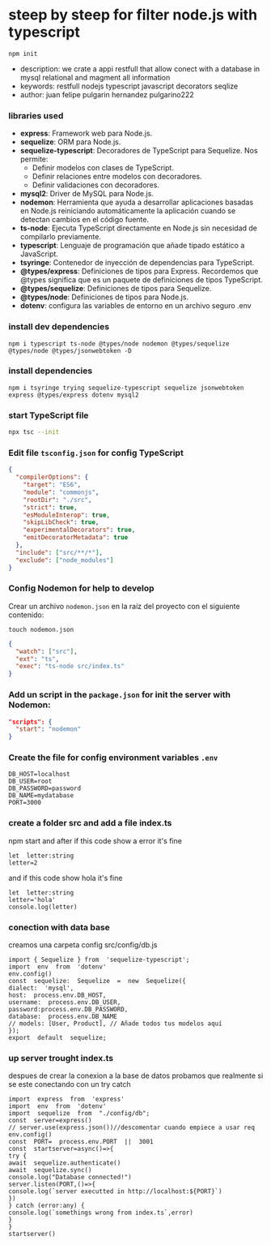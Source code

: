 # steep by steep for filter node.js with typescript

    npm init
    

 - description: we crate a appi restfull that allow conect with a database in mysql relational and magment all information
 - keywords: restfull nodejs typescript javascript decorators seqlize
 - author: juan felipe pulgarin hernandez pulgarino222
### libraries used
 -    **express**: Framework web para Node.js.
-   **sequelize**: ORM para Node.js.
-   **sequelize-typescript**: Decoradores de TypeScript para Sequelize. Nos permite:
    -   Definir modelos con clases de TypeScript.
    -   Definir relaciones entre modelos con decoradores.
    -   Definir validaciones con decoradores.
-   **mysql2**: Driver de MySQL para Node.js.
-   **nodemon**: Herramienta que ayuda a desarrollar aplicaciones basadas en Node.js reiniciando automáticamente la aplicación cuando se detectan cambios en el código fuente.
-   **ts-node**: Ejecuta TypeScript directamente en Node.js sin necesidad de compilarlo previamente.
-   **typescript**: Lenguaje de programación que añade tipado estático a JavaScript.
-   **tsyringe**: Contenedor de inyección de dependencias para TypeScript.
-   **@types/express**: Definiciones de tipos para Express. Recordemos que @types significa que es un paquete de definiciones de tipos TypeScript.
-   **@types/sequelize**: Definiciones de tipos para Sequelize.
-   **@types/node**: Definiciones de tipos para Node.js.
-   **dotenv**: configura las variables de entorno en un archivo seguro .env

### install dev dependencies

    npm i typescript ts-node @types/node nodemon @types/sequelize @types/node @types/jsonwebtoken -D

### install  dependencies

    npm i tsyringe trying sequelize-typescript sequelize jsonwebtoken express @types/express dotenv mysql2


### start TypeScript file
```bash
npx tsc --init
```
### Edit file `tsconfig.json` for config TypeScript
```json
{
  "compilerOptions": {
    "target": "ES6",
    "module": "commonjs",
    "rootDir": "./src",
    "strict": true,
    "esModuleInterop": true,
    "skipLibCheck": true,
    "experimentalDecorators": true,
    "emitDecoratorMetadata": true
  },
  "include": ["src/**/*"],
  "exclude": ["node_modules"]
}
```

### Config Nodemon for help to develop
Crear un archivo `nodemon.json` en la raíz del proyecto con el siguiente contenido:

    touch nodemon.json

```json
{
  "watch": ["src"],
  "ext": "ts",
  "exec": "ts-node src/index.ts"
}
```
### Add un script in the `package.json` for init the server with Nodemon:
```json
"scripts": {
  "start": "nodemon"
}
```

### Create the file for config environment variables `.env`
```dotenv
DB_HOST=localhost
DB_USER=root
DB_PASSWORD=password
DB_NAME=mydatabase
PORT=3000
```
### create a folder src and add a file index.ts
npm start and after if this code show a error it's fine 

    let  letter:string
    letter=2
and if this code show hola it's fine

    let  letter:string
    letter='hola'
    console.log(letter)

### conection with data base
creamos una carpeta config src/config/db.js

    import { Sequelize } from  'sequelize-typescript';
    import  env  from  'dotenv'
    env.config()
    const  sequelize:  Sequelize  =  new  Sequelize({
    dialect:  'mysql',
    host:  process.env.DB_HOST,
    username:  process.env.DB_USER,
    password:process.env.DB_PASSWORD,
    database:  process.env.DB_NAME
    // models: [User, Product], // Añade todos tus modelos aquí
    });
    export  default  sequelize;


### up server trought  index.ts
despues de crear la conexion a la base de datos probamos que realmente si se este conectando con un try catch 

    import  express  from  'express'
    import  env  from  'dotenv'
    import  sequelize  from  "./config/db";
    const  server=express()
    // server.use(express.json())//descomentar cuando empiece a usar req
    env.config()
    const  PORT=  process.env.PORT  ||  3001
    const  startserver=async()=>{
    try {
    await  sequelize.authenticate()
    await  sequelize.sync()
    console.log("Database connected!")
    server.listen(PORT,()=>{
    console.log(`server executted in http://localhost:${PORT}`)
    })
    } catch (error:any) {
    console.log(`somethings wrong from index.ts`,error)
    }
    }
    startserver()
    
    
